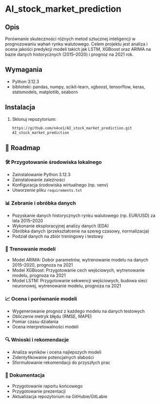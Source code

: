 # AI_stock_market_prediction

## Opis
Porównanie skuteczności różnych metod sztucznej inteligencji w prognozowaniu wahań rynku walutowego. Celem projektu jest analiza i ocena jakości predykcji modeli takich jak LSTM, XGBoost oraz ARIMA na bazie danych historycznych (2015–2020) i prognoz na 2021 rok.

## Wymagania
- Python 3.12.3
- biblioteki: pandas, numpy, scikit-learn, xgboost, tensorflow, keras, statsmodels, matplotlib, seaborn


## Instalacja

1. Sklonuj repozytorium:
   ```bash
   https://github.com/n4ce1/AI_stock_market_prediction.git
   AI_stock_market_prediction

## 🚀 Roadmap

### 🛠️ Przygotowanie środowiska lokalnego
- Zainstalowanie Python 3.12.3
- Zainstalowanie zależności
- Konfiguracja środowiska wirtualnego (np. venv)
- Utworzenie pliku `requirements.txt`

### 📊 Zebranie i obróbka danych
- Pozyskanie danych historycznych rynku walutowego (np. EUR/USD) za lata 2015–2020
- Wykonanie eksploracyjnej analizy danych (EDA)
- Obróbka danych (przekształcenie na szereg czasowy, normalizacja)
- Podział danych na zbiór treningowy i testowy

### 🤖 Trenowanie modeli
- Model ARIMA: Dobór parametrów, wytrenowanie modelu na danych 2015–2020, prognoza na 2021
- Model XGBoost: Przygotowanie cech wejściowych, wytrenowanie modelu, prognoza na 2021
- Model LSTM: Przygotowanie sekwencji wejściowych, budowa sieci neuronowej, wytrenowanie modelu, prognoza na 2021

### 📈 Ocena i porównanie modeli
- Wygenerowanie prognoz z każdego modelu na danych testowych
- Obliczenie metryk błędu (RMSE, MAPE)
- Pomiar czasu działania
- Ocena interpretowalności modeli

### 🔍 Wnioski i rekomendacje
- Analiza wyników i ocena najlepszych modeli
- Zidentyfikowanie potencjalnych słabości
- Sformułowanie rekomendacji do przyszłych prac

### 📜 Dokumentacja
- Przygotowanie raportu końcowego
- Przygotowanie prezentacji
- Aktualizacja repozytorium na GitHubie/GitLabie
